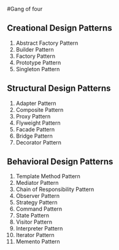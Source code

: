 #Gang of four

## Creational Design Patterns
1. Abstract Factory Pattern
2. Builder Pattern
3. Factory Pattern
4. Prototype Pattern
5. Singleton Pattern


## Structural Design Patterns
1. Adapter Pattern
2. Composite Pattern
3. Proxy Pattern
4. Flyweight Pattern
5. Facade Pattern
6. Bridge Pattern
7. Decorator Pattern

## Behavioral Design Patterns
1. Template Method Pattern
2. Mediator Pattern
3. Chain of Responsibility Pattern
4. Observer Pattern
5. Strategy Pattern
6. Command Pattern
7. State Pattern
8. Visitor Pattern
9. Interpreter Pattern
10. Iterator Pattern
11. Memento Pattern
